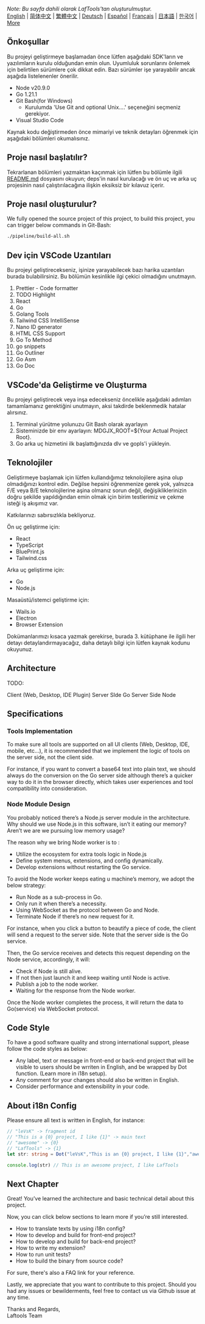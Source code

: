 <i>Note: Bu sayfa dahili olarak LafTools'tan oluşturulmuştur.</i> <br/> [English](/docs/en_US/CONTRIBUTION.md)  |  [简体中文](/docs/zh_CN/CONTRIBUTION.md)  |  [繁體中文](/docs/zh_HK/CONTRIBUTION.md)  |  [Deutsch](/docs/de/CONTRIBUTION.md)  |  [Español](/docs/es/CONTRIBUTION.md)  |  [Français](/docs/fr/CONTRIBUTION.md)  |  [日本語](/docs/ja/CONTRIBUTION.md)  |  [한국어](/docs/ko/CONTRIBUTION.md) | [More](/docs/) <br/>

## Önkoşullar

Bu projeyi geliştirmeye başlamadan önce lütfen aşağıdaki SDK'ların ve yazılımların kurulu olduğundan emin olun. Uyumluluk sorunlarını önlemek için belirtilen sürümlere çok dikkat edin. Bazı sürümler işe yarayabilir ancak aşağıda listelenenler önerilir.

- Node v20.9.0
- Go 1.21.1
- Git Bash(for Windows)
  - Kurulumda 'Use Git and optional Unix....' seçeneğini seçmeniz gerekiyor.
- Visual Studio Code

Kaynak kodu değiştirmeden önce mimariyi ve teknik detayları öğrenmek için aşağıdaki bölümleri okumalısınız.

## Proje nasıl başlatılır?

Tekrarlanan bölümleri yazmaktan kaçınmak için lütfen bu bölümle ilgili [README.md](../README.md) dosyasını okuyun; deps'in nasıl kurulacağı ve ön uç ve arka uç projesinin nasıl çalıştırılacağına ilişkin eksiksiz bir kılavuz içerir.

## Proje nasıl oluşturulur?

We fully opened the source project of this project, to build this project, you can trigger below commands in Git-Bash:

```bash
./pipeline/build-all.sh
```

## Dev için VSCode Uzantıları

Bu projeyi geliştirecekseniz, işinize yarayabilecek bazı harika uzantıları burada bulabilirsiniz. Bu bölümün kesinlikle ilgi çekici olmadığını unutmayın.

1. Prettier - Code formatter
2. TODO Highlight
3. React
4. Go
5. Golang Tools
6. Tailwind CSS IntelliSense
7. Nano ID generator
8. HTML CSS Support
9. Go To Method
10. go snippets
11. Go Outliner
12. Go Asm
13. Go Doc

## VSCode'da Geliştirme ve Oluşturma

Bu projeyi geliştirecek veya inşa edecekseniz öncelikle aşağıdaki adımları tamamlamanız gerektiğini unutmayın, aksi takdirde beklenmedik hatalar alırsınız.

1. Terminal yürütme yolunuzu Git Bash olarak ayarlayın
2. Sisteminizde bir env ayarlayın: MDGJX_ROOT=${Your Actual Project Root}.
3. Go arka uç hizmetini ilk başlattığınızda dlv ve gopls'i yükleyin.

## Teknolojiler

Geliştirmeye başlamak için lütfen kullandığımız teknolojilere aşina olup olmadığınızı kontrol edin. Değilse hepsini öğrenmenize gerek yok, yalnızca F/E veya B/E teknolojilerine aşina olmanız sorun değil, değişikliklerinizin doğru şekilde yapıldığından emin olmak için birim testlerimiz ve çekme isteği iş akışımız var.

Katkılarınızı sabırsızlıkla bekliyoruz.

Ön uç geliştirme için:

- React
- TypeScript
- BluePrint.js
- Tailwind.css

Arka uç geliştirme için:

- Go
- Node.js

Masaüstü/istemci geliştirme için:

- Wails.io
- Electron
- Browser Extension

Dokümanlarımızı kısaca yazmak gerekirse, burada 3. kütüphane ile ilgili her detayı detaylandırmayacağız, daha detaylı bilgi için lütfen kaynak kodunu okuyunuz.

## Architecture

TODO:

Client (Web, Desktop, IDE Plugin)
<interact with>
Server SIde Go
<interact with>
Server Side Node

## Specifications

### Tools Implementation

To make sure all tools are supported on all UI clients (Web, Desktop, IDE, mobile, etc…), it is recommended that we implement the logic of tools on the server side, not the client side.

For instance, if you want to convert a base64 text into plain text, we should always do the conversion on the Go server side although there’s a quicker way to do it in the browser directly, which takes user experiences and tool compatibility into consideration.

### Node Module Design

You probably noticed there’s a Node.js server module in the architecture. Why should we use Node.js in this software, isn’t it eating our memory? Aren’t we are we pursuing low memory usage?

The reason why we bring Node worker is to :

- Utilize the ecosystem for extra tools logic in Node.js
- Define system menus, extensions, and config dynamically.
- Develop extensions without restarting the Go service.

To avoid the Node worker keeps eating u machine’s memory, we adopt the below strategy:

- Run Node as a sub-process in Go.
- Only run it when there’s a necessity.
- Using WebSocket as the protocol between Go and Node.
- Terminate Node if there’s no new request for it.

For instance, when you click a button to beautify a piece of code, the client will send a request to the server side. Note that the server side is the Go service.

Then, the Go service receives and detects this request depending on the Node service, accordingly, it will:

- Check if Node is still alive.
- If not then just launch it and keep waiting until Node is active.
- Publish a job to the node worker.
- Waiting for the response from the Node worker.

Once the Node worker completes the process, it will return the data to Go(service) via WebSocket protocol.

## Code Style

To have a good software quality and strong international support, please follow the code styles as below:

- Any label, text or message in front-end or back-end project that will be visible to users should be wrriten in English, and be wrapped by Dot function. (Learn more in i18n setup).
- Any comment for your changes should also be written in English.
- Consider performance and extensibility in your code.

## About i18n Config

Please ensure all text is written in English, for instance:

```Typescript
// "leVsK" -> fragment id
// "This is a {0} project, I like {1}" -> main text
// "awesome" -> {0}
// "LafTools" -> {1}
let str: string = Dot("leVsK","This is an {0} project, I like {1}","awesome","LafTools")

console.log(str) // This is an awesome project, I like LafTools
```

## Next Chapter

Great! You’ve learned the architecture and basic technical detail about this project.

Now, you can click below sections to learn more if you’re still interested.

- How to translate texts by using i18n config?
- How to develop and build for front-end project?
- How to develop and build for back-end project?
- How to write my extension?
- How to run unit tests?
- How to build the binary from source code?

For sure, there's also a FAQ link for your reference.

Lastly, we appreciate that you want to contribute to this project. Should you had any issues or bewilderments, feel free to contact us via Github issue at any time.

Thanks and Regards,  
Laftools Team

